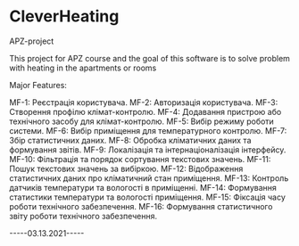 # CleverHeating
APZ-project

This project for APZ course and the goal of this software is to solve problem with heating in the apartments or rooms

Major Features:

MF-1:	Реєстрація користувача.
MF-2:	Авторизація користувача.
MF-3:	Створення профілю клімат-контролю.
MF-4:	Додавання пристрою або технічного засобу для клімат-контролю.
MF-5:	Вибір режиму роботи системи.
MF-6:	Вибір приміщення для температурного контролю.
MF-7:	Збір статистичних даних.
MF-8:	Обробка кліматичних даних та формування звітів.
MF-9:	Локалізація та інтернаціоналізація інтерфейсу.
MF-10:	Фільтрація та порядок сортування текстових значень.
MF-11:	Пошук текстових значень за вибіркою.
MF-12:	Відображення статистичних даних про кліматичний стан приміщення.
MF-13:	Контроль датчиків температури та вологості  в приміщенні.
MF-14:	Формування статистики температури та вологості приміщення.
MF-15:	Фіксація часу роботи технічного забезпечення.
MF-16:	Формування статистичного звіту роботи технічного забезпечення.


-----03.13.2021-----
